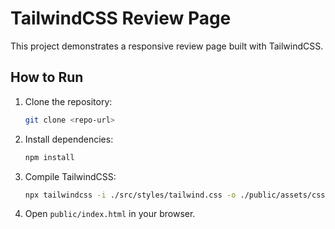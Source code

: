 # TailwindCSS Review Page

This project demonstrates a responsive review page built with TailwindCSS.

## How to Run

1. Clone the repository:
   ```bash
   git clone <repo-url>
   ```

2. Install dependencies:
   ```bash
   npm install
   ```

3. Compile TailwindCSS:
   ```bash
   npx tailwindcss -i ./src/styles/tailwind.css -o ./public/assets/css/style.css --watch
   ```

4. Open `public/index.html` in your browser.
